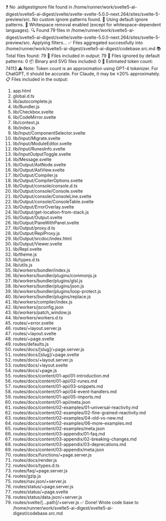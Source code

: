 ❓ No .aidigestignore file found in /home/runner/work/svelte5-ai-digest/svelte5-ai-digest/svelte/svelte-svelte-5.0.0-next.264/sites/svelte-5-preview/src.
No custom ignore patterns found.
🚫 Using default ignore patterns.
🧹 Whitespace removal enabled (except for whitespace-dependent languages).
🔍 Found 79 files in /home/runner/work/svelte5-ai-digest/svelte5-ai-digest/svelte/svelte-svelte-5.0.0-next.264/sites/svelte-5-preview/src. Applying filters...
✅ Files aggregated successfully into /home/runner/work/svelte5-ai-digest/svelte5-ai-digest/codebase.src.md
📚 Total files found: 79
📎 Files included in output: 79
🚫 Files ignored by default patterns: 0
📦 Binary and SVG files included: 0
🔢 Estimated token count: 74113
⚠️ Note: Token count is an approximation using GPT-4 tokenizer. For ChatGPT, it should be accurate. For Claude, it may be ±20% approximately.
📋 Files included in the output:
1. app.html
2. global.d.ts
3. lib/autocomplete.js
4. lib/Bundler.js
5. lib/Checkbox.svelte
6. lib/CodeMirror.svelte
7. lib/context.js
8. lib/index.js
9. lib/Input/ComponentSelector.svelte
10. lib/Input/Migrate.svelte
11. lib/Input/ModuleEditor.svelte
12. lib/Input/RunesInfo.svelte
13. lib/InputOutputToggle.svelte
14. lib/Message.svelte
15. lib/Output/AstNode.svelte
16. lib/Output/AstView.svelte
17. lib/Output/Compiler.js
18. lib/Output/CompilerOptions.svelte
19. lib/Output/console/console.d.ts
20. lib/Output/console/Console.svelte
21. lib/Output/console/ConsoleLine.svelte
22. lib/Output/console/ConsoleTable.svelte
23. lib/Output/ErrorOverlay.svelte
24. lib/Output/get-location-from-stack.js
25. lib/Output/Output.svelte
26. lib/Output/PaneWithPanel.svelte
27. lib/Output/proxy.d.ts
28. lib/Output/ReplProxy.js
29. lib/Output/srcdoc/index.html
30. lib/Output/Viewer.svelte
31. lib/Repl.svelte
32. lib/theme.js
33. lib/types.d.ts
34. lib/utils.js
35. lib/workers/bundler/index.js
36. lib/workers/bundler/plugins/commonjs.js
37. lib/workers/bundler/plugins/glsl.js
38. lib/workers/bundler/plugins/json.js
39. lib/workers/bundler/plugins/loop-protect.js
40. lib/workers/bundler/plugins/replace.js
41. lib/workers/compiler/index.js
42. lib/workers/jsconfig.json
43. lib/workers/patch_window.js
44. lib/workers/workers.d.ts
45. routes/+error.svelte
46. routes/+layout.server.js
47. routes/+layout.svelte
48. routes/+page.svelte
49. routes/defaults.js
50. routes/docs/[slug]/+page.server.js
51. routes/docs/[slug]/+page.svelte
52. routes/docs/+layout.server.js
53. routes/docs/+layout.svelte
54. routes/docs/+page.js
55. routes/docs/content/01-api/01-introduction.md
56. routes/docs/content/01-api/02-runes.md
57. routes/docs/content/01-api/03-snippets.md
58. routes/docs/content/01-api/04-event-handlers.md
59. routes/docs/content/01-api/05-imports.md
60. routes/docs/content/01-api/meta.json
61. routes/docs/content/02-examples/01-universal-reactivity.md
62. routes/docs/content/02-examples/02-fine-grained-reactivity.md
63. routes/docs/content/02-examples/04-old-vs-new.md
64. routes/docs/content/02-examples/06-more-examples.md
65. routes/docs/content/02-examples/meta.json
66. routes/docs/content/03-appendix/01-faq.md
67. routes/docs/content/03-appendix/02-breaking-changes.md
68. routes/docs/content/03-appendix/03-deprecations.md
69. routes/docs/content/03-appendix/meta.json
70. routes/docs/functions/+page.server.js
71. routes/docs/render.js
72. routes/docs/types.d.ts
73. routes/faq/+page.server.js
74. routes/gzip.js
75. routes/nav.json/+server.js
76. routes/status/+page.server.js
77. routes/status/+page.svelte
78. routes/status/data.json/+server.js
79. routes/svelte/[...path]/+server.js
✅ Done! Wrote code base to /home/runner/work/svelte5-ai-digest/svelte5-ai-digest/codebase.src.md
